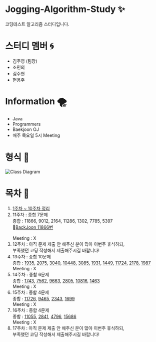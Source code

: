 # Jogging-Algorithm-Study :sparkles:
코딩테스트 알고리즘 스터디입니다.
# 스터디 멤버 :cyclone:
  + 김주영 (팀장)
  + 조민의
  + 김주현
  + 현용주
# Information :tornado:
  + Java
  + Programmers
  + Baekjoon OJ
  + 매주 목요일 5시 Meeting
# 형식 :receipt:
![Class Diagram](http://www.plantuml.com/plantuml/proxy?src=https://raw.github.com/CodingPythonMan/Jogging-Algorithm-Study/main/UML/form.puml)
# 목차 :safety_pin:
  1. [1주차 ~ 10주차 정리](https://github.com/CodingPythonMan/Jogging-Algorithm-Study/issues/30)
  2. 11주차 : 종합 7문제<br>
	종합 : 11866, 9012, 2164, 11286, 1302, 7785, 5397<br>	
	📖[BackJoon 11866번](https://boj.kr/11866)<br>		
    Meeting : X
  3. 12주차 : 아직 문제 제출 안 해주신 분이 많아 이번주 휴식하되,<br>
	부족했던 코딩 작성해서 제출해주시길 바랍니다!
  4. 13주차 : 종합 10문제<br>
	종합 : [1935](https://www.acmicpc.net/problem/1935), [2075](https://www.acmicpc.net/problem/2075), [3040](https://www.acmicpc.net/problem/3040), [10448](https://www.acmicpc.net/problem/10448),
 [3085](https://www.acmicpc.net/problem/3085), [1931](https://www.acmicpc.net/problem/1931), [1449](https://www.acmicpc.net/problem/1449), [11724](https://www.acmicpc.net/problem/11724),
 [2178](https://www.acmicpc.net/problem/2178), [1987](https://www.acmicpc.net/problem/1987)<br>
    Meeting : X
  5. 14주차 : 종합 6문제<br>
	종합 : [1743](https://www.acmicpc.net/problem/1743), [7562](https://www.acmicpc.net/problem/7562), [9663](https://www.acmicpc.net/problem/9663), [2805](https://www.acmicpc.net/problem/2805), 
 [10816](https://www.acmicpc.net/problem/10816), [1463](https://www.acmicpc.net/problem/1463)<br>
    Meeting : X
  6. 15주차 : 종합 4문제<br>
	종합 : [11726](https://www.acmicpc.net/problem/11726), [9465](https://www.acmicpc.net/problem/9465), [2343](https://www.acmicpc.net/problem/2343), [1699](https://www.acmicpc.net/problem/1699)<br>
    Meeting : X
  7. 16주차 : 종합 4문제<br>
	종합 : [11055](https://www.acmicpc.net/problem/11055), [2841](https://www.acmicpc.net/problem/2841), [4796](https://www.acmicpc.net/problem/4796), [15686](https://www.acmicpc.net/problem/15686)<br>
    Meeting : X
  8. 17주차 : 아직 문제 제출 안 해주신 분이 많아 이번주 휴식하되,<br>
	부족했던 코딩 작성해서 제출해주시길 바랍니다!
